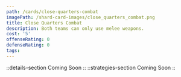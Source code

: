 ```yaml
---
path: /cards/close-quarters-combat
imagePath: /shard-card-images/close_quarters_combat.png
title: Close Quarters Combat
description: Both teams can only use melee weapons.
cost: '5'
offenseRating: 0
defenseRating: 0
tags:
---
```

::details-section
Coming Soon
::
::strategies-section
Coming Soon
::